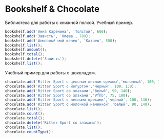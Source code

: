 # Bookshelf & Chocolate

Библиотека для работы с книжной полкой. Учебный пример.

```js
bookshelf.add('Анна Каренина', 'Толстой', 600);
bookshelf.add('Зависть', 'Олеша', 700);
bookshelf.add('Алмазный мой венец', 'Катаев', 800);
bookshelf.list();
bookshelf.amount();
bookshelf.total();
bookshelf.delete('Зависть');
bookshelf.list();
```

Учебный пример для работы с шоколадом.

```js
chocolate.add('Ritter Sport с цельным лесным орехом','молочный', 100, 120);
chocolate.add('Ritter Sport с йогуртом','черный', 100, 130);
chocolate.add('Ritter Sport со злаками','белый', 90, 140);
chocolate.add('Ritter Sport со злаками','Vfhb', 75, 100);
chocolate.add('Ritter Sport с лесными орехами','черный', 100, 130);
chocolate.add('Ritter Sport с молочной начинкой','белый', 90, 140);
chocolate.list();
chocolate.count();
chocolate.total();
chocolate.delete('Ritter Sport со злаками');
chocolate.list();
chocolate.countType();
```
